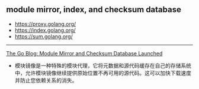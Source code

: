 ## module mirror, index, and checksum database

* https://proxy.golang.org/
* https://index.golang.org/
* https://sum.golang.org/



---

[The Go Blog: Module Mirror and Checksum Database Launched](https://blog.golang.org/module-mirror-launch)
 - 模块镜像是一种特殊的模块代理，它将元数据和源代码缓存在自己的存储系统中，允许模块镜像继续提供原始位置不再可用的源代码。这可以加快下载速度并防止您依赖关系的消失。
 